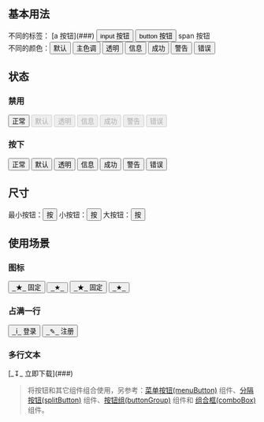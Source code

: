 <link rel="stylesheet" type="text/css" href="../../typography/core/utility.css">

## 基本用法

<aside class="doc-demo">不同的标签： [a 按钮](###) <input type="button" class="x-button" value="input 按钮"> <button type="button" class="x-button">button 按钮</button> <span class="x-button">span 按钮</span></aside>

<aside class="doc-demo">不同的颜色：<button class="x-button">默认</button> <button class="x-button x-button-primary">主色调</button> <button class="x-button x-button-transparent">透明</button> <button class="x-button x-button-info">信息</button> <button class="x-button x-button-success">成功</button> <button class="x-button x-button-warning">警告</button> <button class="x-button x-button-error">错误</button></aside>

## 状态

### 禁用

<aside class="doc-demo"><button class="x-button">正常</button> <button class="x-button" disabled="disabled">默认</button> <button class="x-button x-button-transparent" disabled="disabled">透明</button> <button class="x-button x-button-info" disabled="disabled">信息</button> <button class="x-button x-button-success" disabled="disabled">成功</button> <button class="x-button x-button-warning" disabled="disabled">警告</button> <button class="x-button x-button-error" disabled="disabled">错误</button></aside>

### 按下

<aside class="doc-demo"><button class="x-button">正常</button> <button class="x-button x-button-actived">默认</button> <button class="x-button x-button-transparent x-button-actived">透明</button> <button class="x-button x-button-info x-button-actived">信息</button> <button class="x-button x-button-success x-button-actived">成功</button> <button class="x-button x-button-warning x-button-actived">警告</button> <button class="x-button x-button-error x-button-actived">错误</button></aside>

## 尺寸

<aside class="doc-demo">最小按钮：<button class="x-button x-button-mini">按</button> 小按钮：<button class="x-button x-button-small">按</button> 大按钮：<button class="x-button x-button-large">按</button></aside>

## 使用场景

### 图标

<link rel="stylesheet" type="text/css" href="../../typography/partial/icon.css">

<aside class="doc-demo"><button class="x-button">_★_ 固定</button> <button class="x-button">_★_</button> <button class="x-button x-button-small">_★_ 固定</button> <button class="x-button x-button-small">_★_</button></aside>

### 占满一行

<aside class="doc-demo"><button class="x-button x-button-primary x-blank x-button-block">_ⅰ_ 登录</button> <button class="x-button x-button-block">_✎_ 注册</button></aside>

### 多行文本

<aside class="doc-demo">[_↧_
立即下载](###)</aside>

> 将按钮和其它组件组合使用，另参考：[菜单按钮(menuButton)](menuButton.html) 组件、[分隔按钮(splitButton)](splitButton.html) 组件、[按钮组(buttonGroup)](buttonGroup.html) 组件和 [组合框(comboBox)](comboBox.html) 组件。